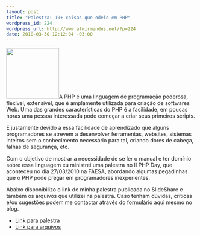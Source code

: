 ```yaml
--- 
layout: post
title: "Palestra: 10+ coisas que odeio em PHP"
wordpress_id: 224
wordpress_url: http://www.almirmendes.net/?p=224
date: 2010-03-30 12:12:04 -03:00
---
```

<img class="alignright" title="PHP" src="http://atenastecnologia.com.br/sitio/wp-content/uploads/2009/05/php_logo.gif" alt="" width="140" height="134" />A PHP é uma linguagem de programação poderosa, flexível, extensível, que é amplamente utilizada para criação de softwares Web. Uma das grandes características do PHP é a facilidade, em poucas horas uma pessoa interessada pode começar a criar seus primeiros scripts.

E justamente devido a essa facilidade de aprendizado que alguns programadores se atrevem a desenvolver ferramentas, websites, sistemas inteiros sem o conhecimento necessário para tal, criando dores de cabeça, falhas de segurança, etc.

Com o objetivo de mostrar a necessidade de se ler o manual e ter domínio sobre essa linguagem eu ministrei uma palestra no II PHP Day, que aconteceu no dia 27/03/2010 na FAESA, abordando algumas pegadinhas que o PHP pode pregar em programadores inexperientes.

Abaixo disponibilizo o link de minha palestra publicada no SlideShare e também os arquivos que utilizei na palestra. Caso tenham dúvidas, críticas e/ou sugestões podem me contactar através do <a href="http://www.almirmendes.net/contacte-me/" target="_self">formulário</a> aqui mesmo no blog.
<ul>
	<li><a title="Palestra" href="http://www.slideshare.net/m3nd3s/10-coisas-que-odeio-em-php">Link para palestra</a></li>
	<li><a title="Arquivos" href="http://www.almirmendes.net/downloads/phpday.zip">Link para arquivos</a></li>
</ul>
